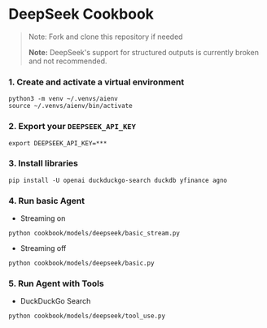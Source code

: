 # DeepSeek Cookbook

> Note: Fork and clone this repository if needed
> 
> **Note:** DeepSeek's support for structured outputs is currently broken and not recommended.

### 1. Create and activate a virtual environment

```shell
python3 -m venv ~/.venvs/aienv
source ~/.venvs/aienv/bin/activate
```

### 2. Export your `DEEPSEEK_API_KEY`

```shell
export DEEPSEEK_API_KEY=***
```

### 3. Install libraries

```shell
pip install -U openai duckduckgo-search duckdb yfinance agno
```

### 4. Run basic Agent

- Streaming on

```shell
python cookbook/models/deepseek/basic_stream.py
```

- Streaming off

```shell
python cookbook/models/deepseek/basic.py
```

### 5. Run Agent with Tools

- DuckDuckGo Search

```shell
python cookbook/models/deepseek/tool_use.py
```

<!-- Removed structured output example: not supported -->
